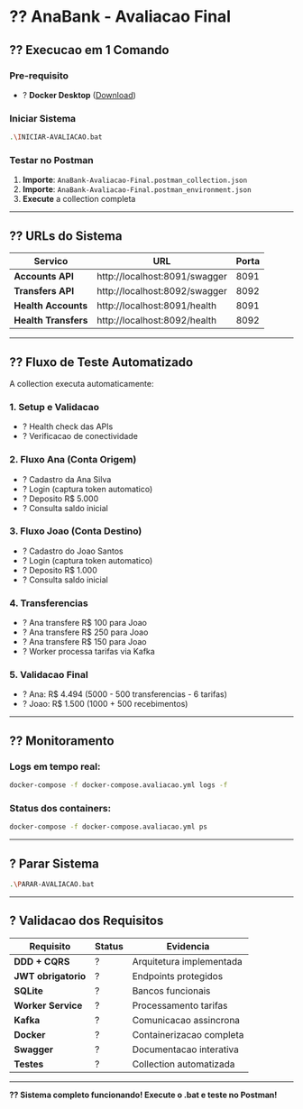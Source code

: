 # ?? AnaBank - Avaliacao Final

## ?? **Execucao em 1 Comando**

### **Pre-requisito**
- ? **Docker Desktop** ([Download](https://www.docker.com/products/docker-desktop/))

### **Iniciar Sistema**
```bash
.\INICIAR-AVALIACAO.bat
```

### **Testar no Postman**
1. **Importe**: `AnaBank-Avaliacao-Final.postman_collection.json`
2. **Importe**: `AnaBank-Avaliacao-Final.postman_environment.json`
3. **Execute** a collection completa

---

## ?? **URLs do Sistema**

| Servico | URL | Porta |
|---------|-----|-------|
| **Accounts API** | http://localhost:8091/swagger | 8091 |
| **Transfers API** | http://localhost:8092/swagger | 8092 |
| **Health Accounts** | http://localhost:8091/health | 8091 |
| **Health Transfers** | http://localhost:8092/health | 8092 |

---

## ?? **Fluxo de Teste Automatizado**

A collection executa automaticamente:

### **1. Setup e Validacao**
- ? Health check das APIs
- ? Verificacao de conectividade

### **2. Fluxo Ana (Conta Origem)**
- ? Cadastro da Ana Silva
- ? Login (captura token automatico)
- ? Deposito R$ 5.000
- ? Consulta saldo inicial

### **3. Fluxo Joao (Conta Destino)**
- ? Cadastro do Joao Santos
- ? Login (captura token automatico)
- ? Deposito R$ 1.000
- ? Consulta saldo inicial

### **4. Transferencias**
- ? Ana transfere R$ 100 para Joao
- ? Ana transfere R$ 250 para Joao
- ? Ana transfere R$ 150 para Joao
- ? Worker processa tarifas via Kafka

### **5. Validacao Final**
- ? Ana: R$ 4.494 (5000 - 500 transferencias - 6 tarifas)
- ? Joao: R$ 1.500 (1000 + 500 recebimentos)

---

## ?? **Monitoramento**

### **Logs em tempo real:**
```bash
docker-compose -f docker-compose.avaliacao.yml logs -f
```

### **Status dos containers:**
```bash
docker-compose -f docker-compose.avaliacao.yml ps
```

---

## ? **Parar Sistema**
```bash
.\PARAR-AVALIACAO.bat
```

---

## ? **Validacao dos Requisitos**

| Requisito | Status | Evidencia |
|-----------|--------|-----------|
| **DDD + CQRS** | ? | Arquitetura implementada |
| **JWT obrigatorio** | ? | Endpoints protegidos |
| **SQLite** | ? | Bancos funcionais |
| **Worker Service** | ? | Processamento tarifas |
| **Kafka** | ? | Comunicacao assincrona |
| **Docker** | ? | Containerizacao completa |
| **Swagger** | ? | Documentacao interativa |
| **Testes** | ? | Collection automatizada |

---

**?? Sistema completo funcionando! Execute o .bat e teste no Postman!**